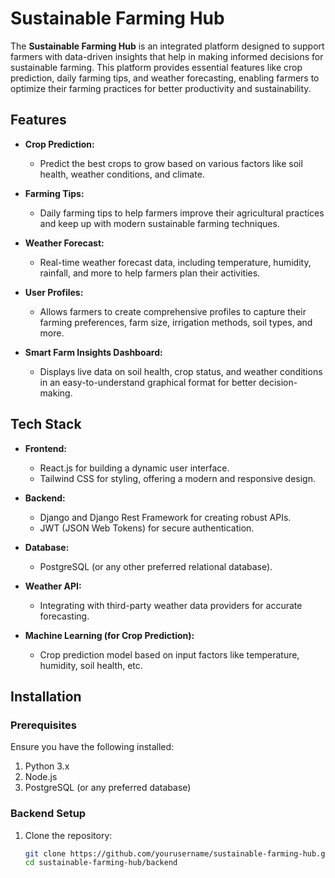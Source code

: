 
# Sustainable Farming Hub

The **Sustainable Farming Hub** is an integrated platform designed to support farmers with data-driven insights that help in making informed decisions for sustainable farming. This platform provides essential features like crop prediction, daily farming tips, and weather forecasting, enabling farmers to optimize their farming practices for better productivity and sustainability.

## Features

- **Crop Prediction:** 
   - Predict the best crops to grow based on various factors like soil health, weather conditions, and climate.
   
- **Farming Tips:** 
   - Daily farming tips to help farmers improve their agricultural practices and keep up with modern sustainable farming techniques.
   
- **Weather Forecast:** 
   - Real-time weather forecast data, including temperature, humidity, rainfall, and more to help farmers plan their activities.

- **User Profiles:** 
   - Allows farmers to create comprehensive profiles to capture their farming preferences, farm size, irrigation methods, soil types, and more.

- **Smart Farm Insights Dashboard:**
   - Displays live data on soil health, crop status, and weather conditions in an easy-to-understand graphical format for better decision-making.

## Tech Stack

- **Frontend:** 
   - React.js for building a dynamic user interface.
   - Tailwind CSS for styling, offering a modern and responsive design.

- **Backend:** 
   - Django and Django Rest Framework for creating robust APIs.
   - JWT (JSON Web Tokens) for secure authentication.

- **Database:** 
   - PostgreSQL (or any other preferred relational database).

- **Weather API:** 
   - Integrating with third-party weather data providers for accurate forecasting.

- **Machine Learning (for Crop Prediction):** 
   - Crop prediction model based on input factors like temperature, humidity, soil health, etc.

## Installation

### Prerequisites

Ensure you have the following installed:

1. Python 3.x
2. Node.js
3. PostgreSQL (or any preferred database)

### Backend Setup

1. Clone the repository:
   ```bash
   git clone https://github.com/yourusername/sustainable-farming-hub.git
   cd sustainable-farming-hub/backend
